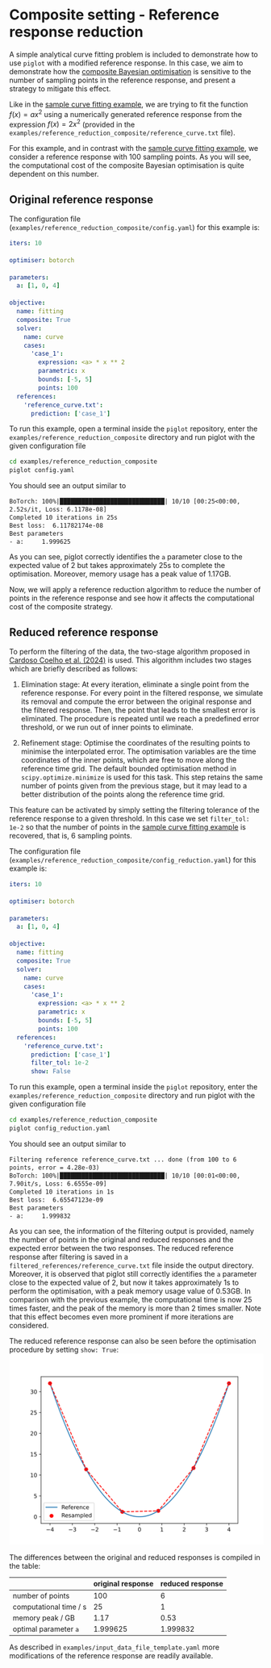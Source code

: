 # Composite setting - Reference response reduction


A simple analytical curve fitting problem is included to demonstrate how to use `piglot` with a modified reference response.
In this case, we aim to demonstrate how the [composite Bayesian optimisation](../sample_curve_fitting_composite/description.md) is sensitive to the number of sampling points in the reference response, and present a strategy to mitigate this effect.

Like in the [sample curve fitting example](../sample_curve_fitting/description.md), we are trying to fit the function $f(x) = a x^2$ using a numerically generated reference response from the expression $f(x) = 2 x^2$ (provided in the `examples/reference_reduction_composite/reference_curve.txt` file).

For this example, and in contrast with the [sample curve fitting example](../sample_curve_fitting/description.md), we consider a reference response with 100 sampling points.
As you will see, the computational cost of the composite Bayesian optimisation is quite dependent on this number.


## Original reference response
The configuration file (`examples/reference_reduction_composite/config.yaml`) for this example is:
```yaml
iters: 10

optimiser: botorch

parameters:
  a: [1, 0, 4]

objective:
  name: fitting
  composite: True
  solver:
    name: curve
    cases:
      'case_1':
        expression: <a> * x ** 2
        parametric: x
        bounds: [-5, 5]
        points: 100
  references:
    'reference_curve.txt':
      prediction: ['case_1']
```
To run this example, open a terminal inside the `piglot` repository, enter the `examples/reference_reduction_composite` directory and run piglot with the given configuration file
```bash
cd examples/reference_reduction_composite
piglot config.yaml
```
You should see an output similar to
```
BoTorch: 100%|█████████████████████████████| 10/10 [00:25<00:00,  2.52s/it, Loss: 6.1178e-08]
Completed 10 iterations in 25s
Best loss:  6.11782174e-08
Best parameters
- a:     1.999625
```
As you can see, piglot correctly identifies the `a` parameter close to the expected value of 2 but takes approximately 25s to complete the optimisation. Moreover, memory usage has a peak value of 1.17GB.

Now, we will apply a reference reduction algorithm to reduce the number of points in the reference response and see how it affects the computational cost of the composite strategy.

## Reduced reference response
To perform the filtering of the data, the two-stage algorithm proposed in [Cardoso Coelho et al. (2024)](https://doi.org/10.1016/j.cma.2024.117039) is used.
This algorithm includes two stages which are briefly described as follows:
1. Elimination stage: At every iteration, eliminate a single point from the reference response. For every point in the filtered response, we simulate its removal and compute the error between the original response and the filtered response. Then, the point that leads to the smallest error is eliminated. The procedure is repeated until we reach a predefined error threshold, or we run out of inner points to eliminate.

2. Refinement stage: Optimise the coordinates of the resulting points to minimise the interpolated error. The optimisation variables are the time coordinates of the inner points, which are free to move along the reference time grid. The default bounded optimisation method in `scipy.optimize.minimize` is used for this task. This step retains the same number of points given from the previous stage, but it may lead to a better distribution of the points along the reference time grid.

This feature can be activated by simply setting the filtering tolerance of the reference response to a given threshold. In this case we set `filter_tol: 1e-2` so that the number of points in the [sample curve fitting example](../sample_curve_fitting/description.md) is recovered, that is, 6 sampling points.

The configuration file (`examples/reference_reduction_composite/config_reduction.yaml`) for this example is:
```yaml
iters: 10

optimiser: botorch

parameters:
  a: [1, 0, 4]

objective:
  name: fitting
  composite: True
  solver:
    name: curve
    cases:
      'case_1':
        expression: <a> * x ** 2
        parametric: x
        bounds: [-5, 5]
        points: 100
  references:
    'reference_curve.txt':
      prediction: ['case_1']
      filter_tol: 1e-2
      show: False
```
To run this example, open a terminal inside the `piglot` repository, enter the `examples/reference_reduction_composite` directory and run piglot with the given configuration file
```bash
cd examples/reference_reduction_composite
piglot config_reduction.yaml
```
You should see an output similar to
```
Filtering reference reference_curve.txt ... done (from 100 to 6 points, error = 4.28e-03)
BoTorch: 100%|█████████████████████████████| 10/10 [00:01<00:00,  7.90it/s, Loss: 6.6555e-09]
Completed 10 iterations in 1s
Best loss:  6.65547123e-09
Best parameters
- a:     1.999832
```
As you can see, the information of the filtering output is provided, namely the number of points in the original and reduced responses and the expected error between the two responses. The reduced reference response after filtering is saved in a `filtered_references/reference_curve.txt` file inside the output directory. 
Moreover, it is observed that piglot still correctly identifies the `a` parameter close to the expected value of 2, but now it takes approximately 1s to perform the optimisation, with a peak memory usage value of 0.53GB.
In comparison with the previous example, the computational time is now 25 times faster, and the peak of the memory is more than 2 times smaller. Note that this effect becomes even more prominent if more iterations are considered.


The reduced reference response can also be seen before the optimisation procedure by setting `show: True`:
![filtering](reduction.svg)

The differences between the original and reduced responses is compiled in the table:

|  | original response | reduced response |
|----------|----------|----------|
| number of points | 100 | 6 |
| computational time / s |  25 | 1 |
| memory peak / GB | 1.17 | 0.53 |
| optimal parameter `a` | 1.999625 | 1.999832 |

As described in `examples/input_data_file_template.yaml` more modifications of the reference response are readily available.